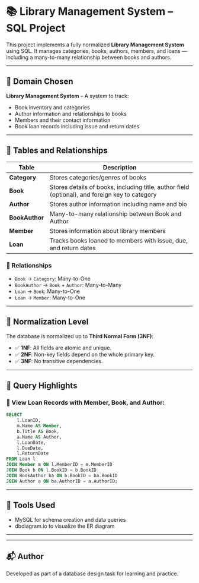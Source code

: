 # 📚 Library Management System – SQL Project

This project implements a fully normalized **Library Management System** using SQL. It manages categories, books, authors, members, and loans — including a many-to-many relationship between books and authors.

---

## 🔹 Domain Chosen
**Library Management System** – A system to track:
- Book inventory and categories
- Author information and relationships to books
- Members and their contact information
- Book loan records including issue and return dates

---

## 🔹 Tables and Relationships

| Table         | Description |
|---------------|-------------|
| **Category**  | Stores categories/genres of books |
| **Book**      | Stores details of books, including title, author field (optional), and foreign key to category |
| **Author**    | Stores author information including name and bio |
| **BookAuthor**| Many-to-many relationship between Book and Author |
| **Member**    | Stores information about library members |
| **Loan**      | Tracks books loaned to members with issue, due, and return dates |

### 🔗 Relationships
- `Book` → `Category`: Many-to-One
- `BookAuthor` → `Book` + `Author`: Many-to-Many
- `Loan` → `Book`: Many-to-One
- `Loan` → `Member`: Many-to-One

---

## 🔹 Normalization Level

The database is normalized up to **Third Normal Form (3NF)**:
- ✅ **1NF**: All fields are atomic and unique.
- ✅ **2NF**: Non-key fields depend on the whole primary key.
- ✅ **3NF**: No transitive dependencies.

---

## 🔹 Query Highlights

### 🔎 View Loan Records with Member, Book, and Author:
```sql
SELECT 
    l.LoanID,
    m.Name AS Member,
    b.Title AS Book,
    a.Name AS Author,
    l.LoanDate,
    l.DueDate,
    l.ReturnDate
FROM Loan l
JOIN Member m ON l.MemberID = m.MemberID
JOIN Book b ON l.BookID = b.BookID
JOIN BookAuthor ba ON b.BookID = ba.BookID
JOIN Author a ON ba.AuthorID = a.AuthorID;
```

---

## 🧰 Tools Used
- MySQL for schema creation and data queries
- dbdiagram.io to visualize the ER diagram

---



---

## 📬 Author
Developed as part of a database design task for learning and practice.
